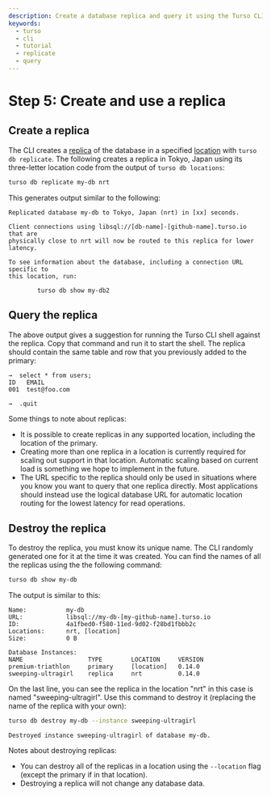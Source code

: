```yaml
---
description: Create a database replica and query it using the Turso CLI.
keywords:
  - turso
  - cli
  - tutorial
  - replicate
  - query
---
```


# Step 5: Create and use a replica

## Create a replica

The CLI creates a [replica] of the database in a specified [location] with
`turso db replicate`. The following creates a replica in Tokyo, Japan using its
three-letter location code from the output of `turso db locations`:

```bash
turso db replicate my-db nrt
```

This generates output similar to the following:

```
Replicated database my-db to Tokyo, Japan (nrt) in [xx] seconds.

Client connections using libsql://[db-name]-[github-name].turso.io that are
physically close to nrt will now be routed to this replica for lower latency.

To see information about the database, including a connection URL specific to
this location, run:

        turso db show my-db2
```

## Query the replica

The above output gives a suggestion for running the Turso CLI shell against the
replica. Copy that command and run it to start the shell. The replica should
contain the same table and row that you previously added to the primary:

```
→  select * from users;
ID   EMAIL
001  test@foo.com

→  .quit
```

Some things to note about replicas:

- It is possible to create replicas in any supported location, including the
  location of the primary.
- Creating more than one replica in a location is currently required for scaling
  out support in that location. Automatic scaling based on current load is
  something we hope to implement in the future.
- The URL specific to the replica should only be used in situations where you
  know you want to query that one replica directly. Most applications should
  instead use the logical database URL for automatic location routing for the
  lowest latency for read operations.

## Destroy the replica

To destroy the replica, you must know its unique name. The CLI randomly
generated one for it at the time it was created. You can find the names of all
the replicas using the the following command:

```bash
turso db show my-db
```

The output is similar to this:

```
Name:           my-db
URL:            libsql://my-db-[my-github-name].turso.io
ID:             4a1fbed0-f580-11ed-9d02-f28bd1fbbb2c
Locations:      nrt, [location]
Size:           0 B

Database Instances:
NAME                  TYPE        LOCATION     VERSION
premium-triathlon     primary     [location]   0.14.0
sweeping-ultragirl    replica     nrt          0.14.0
```

On the last line, you can see the replica in the location "nrt" in this case is
named "sweeping-ultragirl". Use this command to destroy it (replacing the name
of the replica with your own):

```bash
turso db destroy my-db --instance sweeping-ultragirl
```
```
Destroyed instance sweeping-ultragirl of database my-db.
```

Notes about destroying replicas:

- You can destroy all of the replicas in a location using the `--location` flag
  (except the primary if in that location).
- Destroying a replica will not change any database data.


[replica]: /concepts#replica
[location]: /concepts#location
